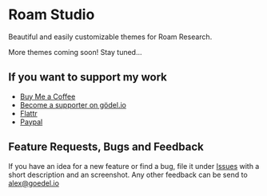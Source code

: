 # Roam Studio
Beautiful and easily customizable themes for Roam Research.

More themes coming soon! Stay tuned...

## If you want to support my work
- [Buy Me a Coffee](https://www.buymeacoffee.com/rcvdio)
- [Become a supporter on gödel.io](https://www.goedel.io/subscribe?utm_medium=web&utm_source=subscribe-widget&utm_content=47299057)
- [Flattr](https://flattr.com/@rcvd)
- [Paypal](https://paypal.me/rcvd)

## Feature Requests, Bugs and Feedback
If you have an idea for a new feature or find a bug, file it under [Issues](https://github.com/rcvd/RoamStudio/issues) with a short description and an screenshot.
Any other feedback can be send to alex@goedel.io
